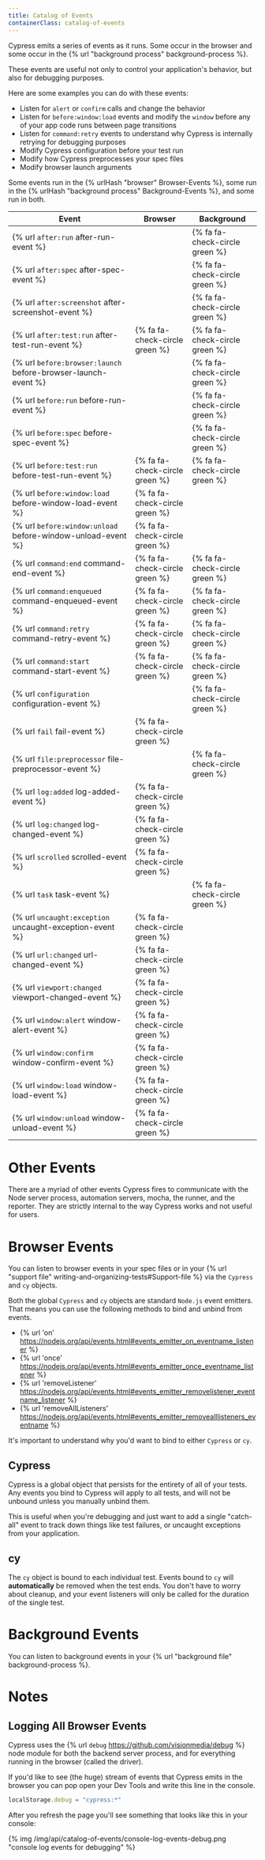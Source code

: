 ```yaml
---
title: Catalog of Events
containerClass: catalog-of-events
---
```


Cypress emits a series of events as it runs. Some occur in the browser and some occur in the {% url "background process" background-process %}.

These events are useful not only to control your application's behavior, but also for debugging purposes.

Here are some examples you can do with these events:

- Listen for `alert` or `confirm` calls and change the behavior
- Listen for `before:window:load` events and modify the `window` before any of your app code runs between page transitions
- Listen for `command:retry` events to understand why Cypress is internally retrying for debugging purposes
- Modify Cypress configuration before your test run
- Modify how Cypress preprocesses your spec files
- Modify browser launch arguments

Some events run in the {% urlHash "browser" Browser-Events %}, some run in the {% urlHash "background process" Background-Events %}, and some run in both.

Event | Browser | Background
--- | --- | ---
{% url `after:run` after-run-event %} | | {% fa fa-check-circle green %}
{% url `after:spec` after-spec-event %} | | {% fa fa-check-circle green %}
{% url `after:screenshot` after-screenshot-event %} | | {% fa fa-check-circle green %}
{% url `after:test:run` after-test-run-event %} | {% fa fa-check-circle green %} | {% fa fa-check-circle green %}
{% url `before:browser:launch` before-browser-launch-event %} | | {% fa fa-check-circle green %}
{% url `before:run` before-run-event %} | | {% fa fa-check-circle green %}
{% url `before:spec` before-spec-event %} | | {% fa fa-check-circle green %}
{% url `before:test:run` before-test-run-event %} | {% fa fa-check-circle green %} | {% fa fa-check-circle green %}
{% url `before:window:load` before-window-load-event %} | {% fa fa-check-circle green %} |
{% url `before:window:unload` before-window-unload-event %} | {% fa fa-check-circle green %} |
{% url `command:end` command-end-event %} | {% fa fa-check-circle green %} | {% fa fa-check-circle green %}
{% url `command:enqueued` command-enqueued-event %} | {% fa fa-check-circle green %} | {% fa fa-check-circle green %}
{% url `command:retry` command-retry-event %} | {% fa fa-check-circle green %} | {% fa fa-check-circle green %}
{% url `command:start` command-start-event %} | {% fa fa-check-circle green %} | {% fa fa-check-circle green %}
{% url `configuration` configuration-event %} | | {% fa fa-check-circle green %}
{% url `fail` fail-event %} | {% fa fa-check-circle green %} |
{% url `file:preprocessor` file-preprocessor-event %} | | {% fa fa-check-circle green %}
{% url `log:added` log-added-event %} | {% fa fa-check-circle green %} |
{% url `log:changed` log-changed-event %} | {% fa fa-check-circle green %} |
{% url `scrolled` scrolled-event %} | {% fa fa-check-circle green %} |
{% url `task` task-event %} | | {% fa fa-check-circle green %}
{% url `uncaught:exception` uncaught-exception-event %} | {% fa fa-check-circle green %} |
{% url `url:changed` url-changed-event %} | {% fa fa-check-circle green %} |
{% url `viewport:changed` viewport-changed-event %} | {% fa fa-check-circle green %} |
{% url `window:alert` window-alert-event %} | {% fa fa-check-circle green %} |
{% url `window:confirm` window-confirm-event %} | {% fa fa-check-circle green %} |
{% url `window:load` window-load-event %} | {% fa fa-check-circle green %} |
{% url `window:unload` window-unload-event %} | {% fa fa-check-circle green %} |

# Other Events

There are a myriad of other events Cypress fires to communicate with the Node server process, automation servers, mocha, the runner, and the reporter. They are strictly internal to the way Cypress works and not useful for users.

# Browser Events

You can listen to browser events in your spec files or in your {% url "support file" writing-and-organizing-tests#Support-file %} via the `Cypress` and `cy` objects.

Both the global `Cypress` and `cy` objects are standard `Node.js` event emitters. That means you can use the following methods to bind and unbind from events.

- {% url 'on' https://nodejs.org/api/events.html#events_emitter_on_eventname_listener %}
- {% url 'once' https://nodejs.org/api/events.html#events_emitter_once_eventname_listener %}
- {% url 'removeListener' https://nodejs.org/api/events.html#events_emitter_removelistener_eventname_listener %}
- {% url 'removeAllListeners' https://nodejs.org/api/events.html#events_emitter_removealllisteners_eventname %}

It's important to understand why you'd want to bind to either `Cypress` or `cy`.

## Cypress

Cypress is a global object that persists for the entirety of all of your tests. Any events you bind to Cypress will apply to all tests, and will not be unbound unless you manually unbind them.

This is useful when you're debugging and just want to add a single "catch-all" event to track down things like test failures, or uncaught exceptions from your application.

## cy

The `cy` object is bound to each individual test. Events bound to `cy` will **automatically** be removed when the test ends. You don't have to worry about cleanup, and your event listeners will only be called for the duration of the single test.

# Background Events

You can listen to background events in your {% url "background file" background-process %}.

# Notes

## Logging All Browser Events

Cypress uses the {% url `debug` https://github.com/visionmedia/debug %} node module for both the backend server process, and for everything running in the browser (called the driver).

If you'd like to see (the huge) stream of events that Cypress emits in the browser you can pop open your Dev Tools and write this line in the console.

```javascript
localStorage.debug = "cypress:*"
```

After you refresh the page you'll see something that looks like this in your console:

{% img /img/api/catalog-of-events/console-log-events-debug.png "console log events for debugging" %}
